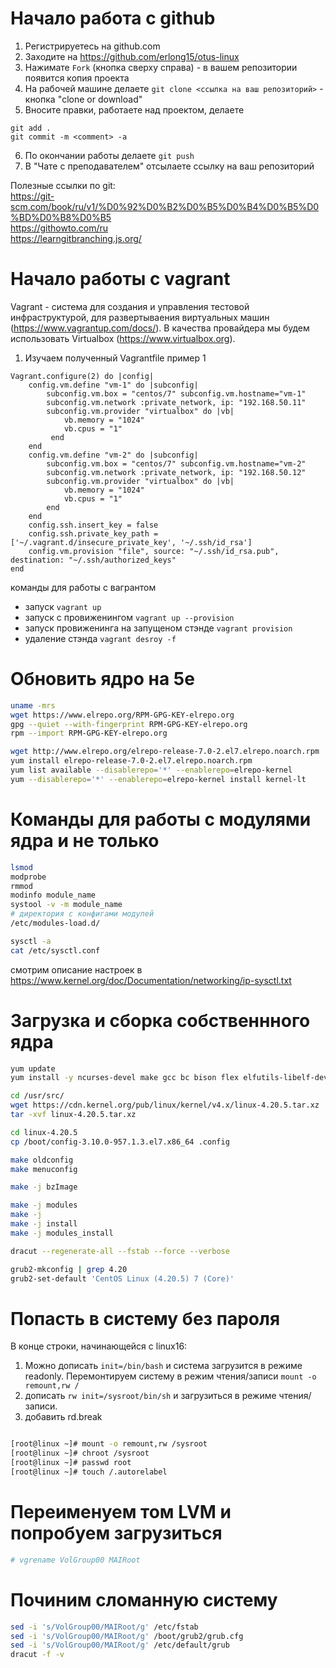 # Начало работа с github
1) Регистрируетесь на github.com  
2) Заходите на https://github.com/erlong15/otus-linux  
3) Нажимате `Fork` (кнопка сверху справа) - в вашем репозитории появится копия проекта
4) На рабочей машине делаете `git clone <ссылка на ваш репозиторий>` - кнопка "clone or download"  
5) Вносите правки, работаете над проектом, делаете 
```
git add .
git commit -m <comment> -a
```  
6)  По окончании работы делаете `git push`   
7)  В "Чате с преподавателем" отсылаете ссылку на ваш репозиторий  

Полезные ссылки по git:  
https://git-scm.com/book/ru/v1/%D0%92%D0%B2%D0%B5%D0%B4%D0%B5%D0%BD%D0%B8%D0%B5  
https://githowto.com/ru  
https://learngitbranching.js.org/ 

# Начало работы с vagrant
Vagrant - система для создания и управления тестовой инфраструктурой, 
для развертываения виртуальных машин (https://www.vagrantup.com/docs/).
В качества провайдера мы будем использовать Virtualbox (https://www.virtualbox.org).
1) Изучаем полученный Vagrantfile
пример 1
```
Vagrant.configure(2) do |config|
    config.vm.define "vm-1" do |subconfig|
        subconfig.vm.box = "centos/7" subconfig.vm.hostname="vm-1"
        subconfig.vm.network :private_network, ip: "192.168.50.11" 
        subconfig.vm.provider "virtualbox" do |vb|
            vb.memory = "1024"
            vb.cpus = "1" 
         end
    end
    config.vm.define "vm-2" do |subconfig|
        subconfig.vm.box = "centos/7" subconfig.vm.hostname="vm-2"
        subconfig.vm.network :private_network, ip: "192.168.50.12" 
        subconfig.vm.provider "virtualbox" do |vb|
            vb.memory = "1024"
            vb.cpus = "1" 
        end
    end
    config.ssh.insert_key = false
    config.ssh.private_key_path = ['~/.vagrant.d/insecure_private_key', '~/.ssh/id_rsa'] 
    config.vm.provision "file", source: "~/.ssh/id_rsa.pub", destination: "~/.ssh/authorized_keys"
end
```
команды для работы с вагрантом
- запуск 
``` vagrant up ```
- запуск с провиженингом
``` vagrant up --provision ```
- запуск провиженинга на запущеном стэнде
``` vagrant provision  ```
- удаление стэнда
``` vagrant desroy -f ```

# Обновить ядро на 5e
```bash
uname -mrs
wget https://www.elrepo.org/RPM-GPG-KEY-elrepo.org
gpg --quiet --with-fingerprint RPM-GPG-KEY-elrepo.org 
rpm --import RPM-GPG-KEY-elrepo.org

wget http://www.elrepo.org/elrepo-release-7.0-2.el7.elrepo.noarch.rpm
yum install elrepo-release-7.0-2.el7.elrepo.noarch.rpm
yum list available --disablerepo='*' --enablerepo=elrepo-kernel
yum --disablerepo='*' --enablerepo=elrepo-kernel install kernel-lt
```

# Команды для работы  с модулями ядра и не только
```bash
lsmod
modprobe
rmmod
modinfo module_name
systool -v -m module_name
# директория с конфигами модулей
/etc/modules-load.d/

sysctl -a
cat /etc/sysctl.conf

```
смотрим описание настроек в https://www.kernel.org/doc/Documentation/networking/ip-sysctl.txt

# Загрузка и сборка собственнного ядра
```bash
yum update
yum install -y ncurses-devel make gcc bc bison flex elfutils-libelf-devel openssl-devel grub2 bc flex

cd /usr/src/
wget https://cdn.kernel.org/pub/linux/kernel/v4.x/linux-4.20.5.tar.xz
tar -xvf linux-4.20.5.tar.xz

cd linux-4.20.5
cp /boot/config-3.10.0-957.1.3.el7.x86_64 .config

make oldconfig
make menuconfig

make -j bzImage

make -j modules
make -j
make -j install
make -j modules_install

dracut --regenerate-all --fstab --force --verbose

grub2-mkconfig | grep 4.20
grub2-set-default 'CentOS Linux (4.20.5) 7 (Core)'
```


# Попасть в систему без пароля
В конце строки, начинающейся с linux16:
1) Можно дописать ``` init=/bin/bash ``` и система загрузится в режиме readonly. 
Перемонтируем систему в режим чтения/записи ``` mount -o remount,rw / ```
2) дописать ``` rw init=/sysroot/bin/sh ``` и загрузиться в режиме чтения/записи.
3) добавить rd.break
```bash

[root@linux ~]# mount -o remount,rw /sysroot 
[root@linux ~]# chroot /sysroot 
[root@linux ~]# passwd root
[root@linux ~]# touch /.autorelabel
```


# Переименуем том LVM и попробуем загрузиться
```bash
# vgrename VolGroup00 MAIRoot

```

# Починим сломанную систему
```bash
sed -i 's/VolGroup00/MAIRoot/g' /etc/fstab
sed -i 's/VolGroup00/MAIRoot/g' /boot/grub2/grub.cfg 
sed -i 's/VolGroup00/MAIRoot/g' /etc/default/grub
dracut -f -v
```